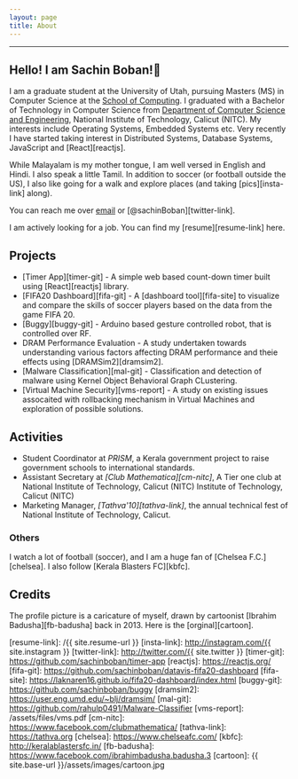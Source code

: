 ```yaml
---
layout: page
title: About
---
```


---

## Hello! I am Sachin Boban!👋

I am a graduate student at the University of Utah, pursuing Masters (MS) in
Computer Science at the [School of Computing][soc-link]. I graduated with a
Bachelor of Technology in Computer Science from
[Department of Computer Science and Engineering][csed-link], National Institute
of Technology, Calicut (NITC). My interests include Operating Systems, Embedded
Systems etc. Very recently I have started taking interest in Distributed Systems,
Database Systems, JavaScript and [React][reactjs].

While Malayalam is my mother tongue, I am well versed in English and Hindi. I
also speak a little Tamil. In addition to soccer (or football outside the US),
I also like going for a walk and explore places (and taking [pics][insta-link]
along).

You can reach me over [email](mailto:sachinbobank@gmail.com) or
[@sachinBoban][twitter-link].

I am actively looking for a job. You can find my [resume][resume-link] here.

## Projects

- [Timer App][timer-git] - A simple web based count-down timer built using
  [React][reactjs] library.
- [FIFA20 Dashboard][fifa-git] - A [dashboard tool][fifa-site] to visualize and
  compare the skills of soccer players based on the data from the game FIFA 20.
- [Buggy][buggy-git] - Arduino based gesture controlled robot, that is
  controlled over RF.
- DRAM Performance Evaluation - A study undertaken towards understanding various
  factors affecting DRAM performance and theie effects using
  [DRAMSim2][dramsim2].
- [Malware Classification][mal-git] - Classification and detection of malware
  using Kernel Object Behavioral Graph CLustering.
- [Virtual Machine Security][vms-report] - A study on existing issues assocaited
  with rollbacking mechanism in Virtual Machines and exploration of possible
  solutions.

## Activities

- Student Coordinator at _PRISM_, a Kerala government project to raise
  government schools to international standards.
- Assistant Secretary at _[Club Mathematica][cm-nitc]_, A Tier one club at
  National Institute of Technology, Calicut (NITC)
  Institute of Technology, Calicut (NITC)
- Marketing Manager, _[Tathva'10][tathva-link]_, the annual technical fest of
  National Institute of Technology, Calicut.

### Others

I watch a lot of football (soccer), and I am a huge fan of
[Chelsea F.C.][chelsea]. I also follow [Kerala Blasters FC][kbfc].

## Credits

The profile picture is a caricature of myself, drawn by cartoonist
[Ibrahim Badusha][fb-badusha] back in 2013. Here is the [orginal][cartoon].

[soc-link]: https://www.cs.utah.edu/
[csed-link]: http://www.cse.nitc.ac.in/

[resume-link]: /{{ site.resume-url }}
[insta-link]: http://instagram.com/{{ site.instagram }}
[twitter-link]: http://twitter.com/{{ site.twitter }}
[timer-git]: https://github.com/sachinboban/timer-app
[reactjs]: https://reactjs.org/
[fifa-git]: https://github.com/sachinboban/datavis-fifa20-dashboard
[fifa-site]: https://laknaren16.github.io/fifa20-dashboard/index.html
[buggy-git]: https://github.com/sachinboban/buggy
[dramsim2]: https://user.eng.umd.edu/~blj/dramsim/
[mal-git]: https://github.com/rahulp0491/Malware-Classifier
[vms-report]: /assets/files/vms.pdf
[cm-nitc]: https://www.facebook.com/clubmathematica/
[tathva-link]: https://tathva.org
[chelsea]: https://www.chelseafc.com/
[kbfc]: http://keralablastersfc.in/
[fb-badusha]: https://www.facebook.com/ibrahimbadusha.badusha.3
[cartoon]: {{ site.base-url }}/assets/images/cartoon.jpg
